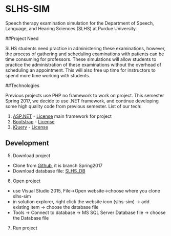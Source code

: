 SLHS-SIM
=========



Speech therapy examination simulation for the Department of Speech, Language, and Hearing Sciences (SLHS) at Purdue University.


##Project Need

SLHS students need practice in administering these examinations, however, the process of gathering and scheduling examinations with patients can be time consuming for professors. These simulations will allow students to practice the administration of these examinations without the overhead of scheduling an appointment. This will also free up time for instructors to spend more time working with students.


##Technologies

Previous projects use PHP no framework to work on project.
This semester Spring 2017, we decide to use .NET framework, and continue developing some high quality code from previous semester.
List of our tech:

 1. [ASP.NET](https://www.asp.net/) - [License](https://aspnet.codeplex.com/license) main framework for project
 2. [Bootstrap](http://getbootstrap.com/) - [License](https://github.com/twbs/bootstrap/blob/master/LICENSE)
 3. [jQuery](http://jquery.com/) - [License](https://jquery.org/license/)

 
## Development ##
 
 5. Download project
 - Clone from [Github](https://github.com/purdue-epics-wise/slhs-sim), it is branch Spring2017
 - Download database file: [SLHS_DB](https://sharepoint.ecn.purdue.edu/epics/teams/wise/Semester%20Documentation/Spring%202017/SLHS/SLHS_DB.mdf)
 6. Open project
 - use Visual Studio 2015, File->Open website->choose where you clone slhs-sim
 - in solution explorer, right click the website icon (slhs-sim) -> add existing item -> choose the database file
 -  Tools -> Connect to database -> MS SQL Server Database file -> choose the Database file
 7. Run project


